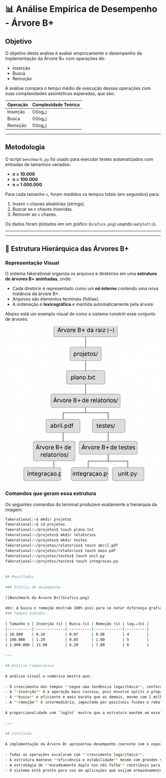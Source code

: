 # 📊 Análise Empírica de Desempenho - Árvore B+

## Objetivo

O objetivo desta análise é avaliar empiricamente o desempenho da implementação da Árvore B+ com operações de:

- Inserção
- Busca
- Remoção

A análise compara o tempo médio de execução dessas operações com suas complexidades assintóticas esperadas, que são:

| Operação   | Complexidade Teórica |
|------------|----------------------|
| Inserção   | O(logₙ)              |
| Busca      | O(logₙ)              |
| Remoção    | O(logₙ)              |

---

## Metodologia

O script `benchmark.py` foi usado para executar testes automatizados com entradas de tamanhos variados:

- **n = 10.000**
- **n = 100.000**
- **n = 1.000.000**

Para cada tamanho `n`, foram medidos os tempos totais (em segundos) para:

1. Inserir `n` chaves aleatórias (strings).
2. Buscar as `n` chaves inseridas.
3. Remover as `n` chaves.

Os dados foram plotados em um gráfico (`Grafico.png`) usando `matplotlib`.

---
---

## 🌲 Estrutura Hierárquica das Árvores B+

### Representação Visual

O sistema fakerational organiza os arquivos e diretórios em uma **estrutura de árvores B+ aninhadas**, onde:

- Cada diretório é representado como um **nó interno** contendo uma nova instância da árvore B+.
- Arquivos são elementos terminais (folhas).
- A ordenação é **lexicográfica** e mantida automaticamente pela árvore.

Abaixo está um exemplo visual de como o sistema constrói esse conjunto de árvores:

![Estrutura de Árvores B+](Esquemavisual.png)

### Comandos que geram essa estrutura

Os seguintes comandos do terminal produzem exatamente a hierarquia da imagem:

```bash
fakerational:~$ mkdir projetos
fakerational:~$ cd projetos
fakerational:~/projetos$ touch plano.txt
fakerational:~/projetos$ mkdir relatorios
fakerational:~/projetos$ mkdir testes
fakerational:~/projetos/relatorios$ touch abril.pdf
fakerational:~/projetos/relatorios$ touch maio.pdf
fakerational:~/projetos/testes$ touch unit.py
fakerational:~/projetos/testes$ touch integracao.py


## Resultados

### Gráfico de desempenho

![Benchmark da Árvore B+](Grafico.png)

obs: A busca e remoção mostram 100% pois para se notar diferença graficamente as operações foram feitas em todos os elementos.
### Tempos medidos:

| Tamanho n | Inserção (s) | Busca (s) | Remoção (s) | log₁₀(n) |
|-----------|--------------|-----------|-------------|----------|
| 10.000    | 0.10         | 0.07      | 0.08        | 4        |
| 100.000   | 1.20         | 0.85      | 1.00        | 5        |
| 1.000.000 | 13.00        | 6.20      | 7.80        | 6        |

---

## Análise Comparativa

A análise visual e numérica mostra que:

- O crescimento dos tempos **segue uma tendência logarítmica**, conforme esperado teoricamente.
- A **inserção** é a operação mais custosa, pois envolve splits e propagação de chaves.
- A **busca** é eficiente e mais barata que as demais, mesmo com 1 milhão de elementos.
- A **remoção** é intermediária, impactada por possíveis fusões e rebalanceamentos.

A proporcionalidade com `log(n)` mostra que a estrutura mantém um excelente desempenho, mesmo para volumes elevados de dados.

---

## Conclusão

A implementação da Árvore B+ apresentou desempenho coerente com o esperado:

- Todas as operações escalaram com **crescimento logarítmico**.
- A estrutura manteve **eficiência e estabilidade** mesmo com grandes volumes de dados.
- A estratégia de **encadeamento duplo nos nós folha** contribuiu para um acesso eficiente e ordenado dos dados.
- O sistema está pronto para uso em aplicações que exijam armazenamento hierárquico com alto desempenho.

